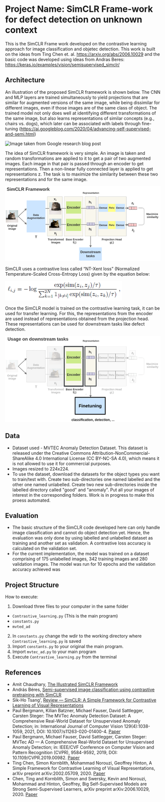 # Project Name: SimCLR Frame-work for defect detection on unknown context

This is the SimCLR Frame work developed on the contrastive learning approach for image classification and objetec detection. This work is built on the ideas from Ting Chen et. al. https://arxiv.org/abs/2006.10029 and the basic code was developed using ideas from Andras Beres: https://keras.io/examples/vision/semisupervised_simclr/

## Architecture

An illustration of the proposed SimCLR framework is shown below. The CNN and MLP layers are trained simultaneously to yield projections that are similar for augmented versions of the same image, while being dissimilar for different images, even if those images are of the same class of object. The trained model not only does well at identifying different transformations of the same image, but also learns representations of similar concepts (e.g., chairs vs. dogs), which later can be associated with labels through fine-tuning (https://ai.googleblog.com/2020/04/advancing-self-supervised-and-semi.html)

![](https://1.bp.blogspot.com/--vH4PKpE9Yo/Xo4a2BYervI/AAAAAAAAFpM/vaFDwPXOyAokAC8Xh852DzOgEs22NhbXwCLcBGAsYHQ/s640/image4.gif "Image taken from Google research blog post")

The idea of SimCLR framework is very simple. An image is taken and random transformations are applied to it to get a pair of two augmented images. Each image in that pair is passed through an encoder to get representations. Then a non-linear fully connected layer is applied to get representations z. The task is to maximize the similarity between these two representations and for the same image.

![Alt text](https://github.com/divyajshah28/SimCLR_Defect_Detection/blob/main/files/simclr-general-architecture.png "Image taken from Amit Chaudhary's blog")

SimCLR uses a contrastive loss called “NT-Xent loss” (Normalized Temperature-Scaled Cross-Entropy Loss) given by the equation below: 

![](https://github.com/divyajshah28/SimCLR_Defect_Detection/blob/main/files/loss.png)

Once the SimCLR model is trained on the contrastive learning task, it can be used for transfer learning. For this, the representations from the encoder are used instead of representations obtained from the projection head. These representations can be used for downstream tasks like defect detection.

![](https://github.com/divyajshah28/SimCLR_Defect_Detection/blob/main/files/simclr-downstream.png)

## Data 

* Dataset used - MVTEC Anomaly Detection Dataset. This dataset is released under the Creative Commons Attribution-NonCommercial-ShareAlike 4.0 International License (CC BY-NC-SA 4.0), which means it is not allowed to use it for commercial purposes.
* Images resized to 224x224.
* To use the dataset, download the datasets for the object types you want to train/test with. Create two sub-directories one named labelled and the other one named unlabelled. Create two new sub-directories inside the labelled directory called "good" and "anomaly". Put all your images of interest in the corresponding folders. Work is in progress to make this proess automated.

## Evaluation

* The basic structure of the SimCLR code developed here can only handle image classification and cannot do object detection yet. Hence, the evaluation was only done by using labelled and unlabelled dataset as training and another set as validation. A contrastive loss accuracy is calculated on the validation set. 
* For the current implementation, the model was trained on a dataset comprising of 175 unlabelled images, 342 training images and 280 validation images. The model was run for 10 epochs and the validation accuracy achieved was 

## Project Structure

How to execute: 

1. Download three files to your computer in the same folder
* `Contrastive_learning.py` (This is the main program)
* `constants.py`
* `mvted_ad`

2. In `constants.py` change the wdir to the working directory where `Contrastive_learning.py` is saved
3. Import `constants.py` to your original the main program.
4. Import `mvtec_ad.py` to your main program
5. Execute `Contrastive_learning.py` from the terminal

## References

* Amit Chaudhary, [The Illustrated SimCLR Framework](https://amitness.com/2020/03/illustrated-simclr/)
* András Béres, [Semi-supervised image classification using contrastive pretraining with SimCLR](https://keras.io/examples/vision/semisupervised_simclr/)
* Sik-Ho Tsang', [Review — SimCLR: A Simple Framework for Contrastive Learning of Visual Representations](https://sh-tsang.medium.com/review-simclr-a-simple-framework-for-contrastive-learning-of-visual-representations-5de42ba0bc66)
* Paul Bergmann, Kilian Batzner, Michael Fauser, David Sattlegger, Carsten Steger: The MVTec Anomaly Detection Dataset: A Comprehensive Real-World Dataset for Unsupervised Anomaly Detection; in: International Journal of Computer Vision 129(4):1038-1059, 2021, DOI: 10.1007/s11263-020-01400-4. [Paper](https://link.springer.com/content/pdf/10.1007/s11263-020-01400-4.pdf)
* Paul Bergmann, Michael Fauser, David Sattlegger, Carsten Steger: MVTec AD — A Comprehensive Real-World Dataset for Unsupervised Anomaly Detection; in: IEEE/CVF Conference on Computer Vision and Pattern Recognition (CVPR), 9584-9592, 2019, DOI: 10.1109/CVPR.2019.00982. [Paper](https://www.mvtec.com/fileadmin/Redaktion/mvtec.com/company/research/datasets/mvtec_ad.pdf)
* Ting Chen, Simon Kornblith, Mohammad Norouzi, Geoffrey Hinton, A Simple Framework for Contrastive Learning of Visual Representations, arXiv preprint arXiv:2002.05709, 2020. [Paper](https://arxiv.org/abs/2002.05709)
* Chen, Ting and Kornblith, Simon and Swersky, Kevin and Norouzi, Mohammad and Hinton, Geoffrey, Big Self-Supervised Models are Strong Semi-Supervised Learners, arXiv preprint arXiv:2006.10029, 2020. [Paper](https://arxiv.org/abs/2006.10029)
